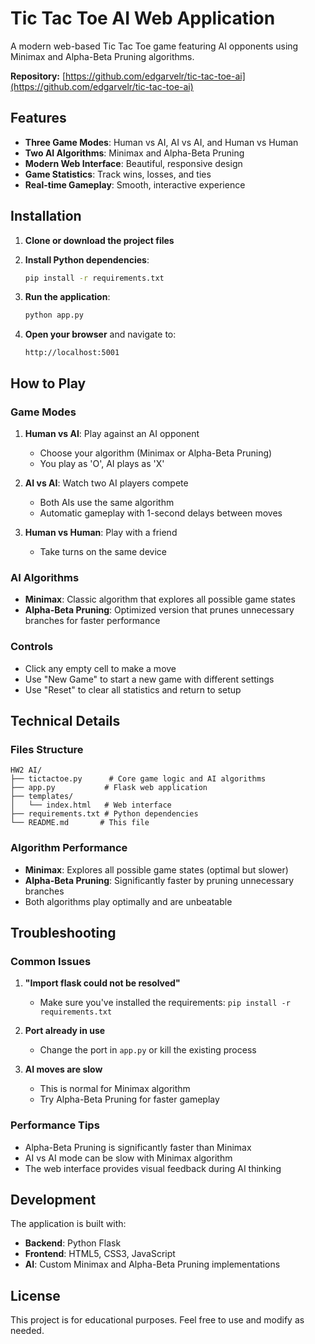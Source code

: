# Tic Tac Toe AI Web Application

A modern web-based Tic Tac Toe game featuring AI opponents using Minimax and Alpha-Beta Pruning algorithms.

**Repository:** [https://github.com/edgarvelr/tic-tac-toe-ai](https://github.com/edgarvelr/tic-tac-toe-ai)

## Features

- **Three Game Modes**: Human vs AI, AI vs AI, and Human vs Human
- **Two AI Algorithms**: Minimax and Alpha-Beta Pruning
- **Modern Web Interface**: Beautiful, responsive design
- **Game Statistics**: Track wins, losses, and ties
- **Real-time Gameplay**: Smooth, interactive experience

## Installation

1. **Clone or download the project files**

2. **Install Python dependencies**:
   ```bash
   pip install -r requirements.txt
   ```

3. **Run the application**:
   ```bash
   python app.py
   ```

4. **Open your browser** and navigate to:
   ```
   http://localhost:5001
   ```

## How to Play

### Game Modes

1. **Human vs AI**: Play against an AI opponent
   - Choose your algorithm (Minimax or Alpha-Beta Pruning)
   - You play as 'O', AI plays as 'X'

2. **AI vs AI**: Watch two AI players compete
   - Both AIs use the same algorithm
   - Automatic gameplay with 1-second delays between moves

3. **Human vs Human**: Play with a friend
   - Take turns on the same device

### AI Algorithms

- **Minimax**: Classic algorithm that explores all possible game states
- **Alpha-Beta Pruning**: Optimized version that prunes unnecessary branches for faster performance

### Controls

- Click any empty cell to make a move
- Use "New Game" to start a new game with different settings
- Use "Reset" to clear all statistics and return to setup

## Technical Details

### Files Structure

```
HW2 AI/
├── tictactoe.py      # Core game logic and AI algorithms
├── app.py           # Flask web application
├── templates/
│   └── index.html   # Web interface
├── requirements.txt # Python dependencies
└── README.md       # This file
```

### Algorithm Performance

- **Minimax**: Explores all possible game states (optimal but slower)
- **Alpha-Beta Pruning**: Significantly faster by pruning unnecessary branches
- Both algorithms play optimally and are unbeatable

## Troubleshooting

### Common Issues

1. **"Import flask could not be resolved"**
   - Make sure you've installed the requirements: `pip install -r requirements.txt`

2. **Port already in use**
   - Change the port in `app.py` or kill the existing process

3. **AI moves are slow**
   - This is normal for Minimax algorithm
   - Try Alpha-Beta Pruning for faster gameplay

### Performance Tips

- Alpha-Beta Pruning is significantly faster than Minimax
- AI vs AI mode can be slow with Minimax algorithm
- The web interface provides visual feedback during AI thinking

## Development

The application is built with:
- **Backend**: Python Flask
- **Frontend**: HTML5, CSS3, JavaScript
- **AI**: Custom Minimax and Alpha-Beta Pruning implementations

## License

This project is for educational purposes. Feel free to use and modify as needed. 
